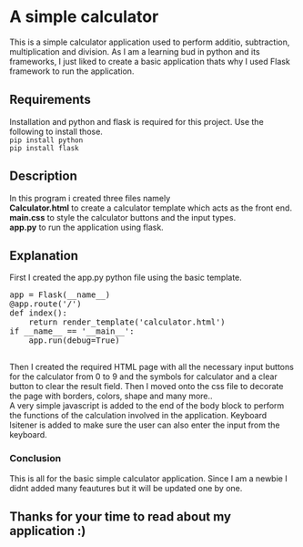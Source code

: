 <h1>A simple calculator</h1>
This is a simple calculator application used to perform additio, subtraction, multiplication and division. 
As I am a learning bud in python and its frameworks, I just liked to create a basic application thats why I used Flask framework to run the application.
<h2>Requirements</h2>
Installation and python and flask is required for this project. Use the following to install those.<br>
<code>pip install python </code><br>
<code>pip install flask</code>
<h2>Description</h2>
In this program i created three files namely<br>
<b>Calculator.html</b> to create a calculator template which acts as the front end.<br>
<b>main.css</b> to style the calculator buttons and the input types.<br>
<b>app.py</b> to run the application using flask.
<h2>Explanation</h2>
First I created the app.py python file using the basic template.
<pre>app = Flask(__name__)
@app.route('/')
def index():
    return render_template('calculator.html')
if __name__ == '__main__':
    app.run(debug=True)
    </pre>
Then I created the required HTML page with all the necessary input buttons for the calculator from 0 to 9 and the symbols for calculator and a clear button to clear the result field. Then I moved onto the css file to decorate the page with borders, colors, shape and many more..<br>
A very simple javascript is added to the end of the body block to perform the functions of the calculation involved in the application. Keyboard lsitener is added to make sure the user can also enter the input from the keyboard.
<h3>Conclusion</h3>
This is all for the basic simple calculator application. Since I am a newbie I didnt added many feautures but it will be updated one by one.<br>
<h2>Thanks for your time to read about my application :)
